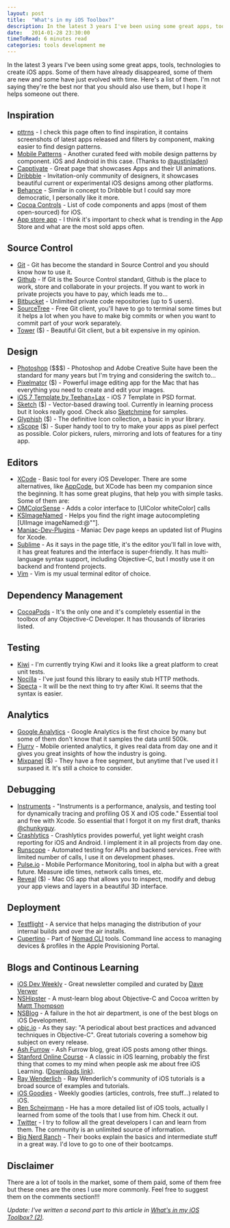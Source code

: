 ```yaml
---
layout: post
title:  "What's in my iOS Toolbox?"
description: In the latest 3 years I've been using some great apps, tools, technologies to create iOS apps. Some of them have already disappeared, some of them are new and some have just evolved with time. Here's a list of them. 
date:   2014-01-28 23:30:00
timeToRead: 6 minutes read
categories: tools development me
---
```


In the latest 3 years I've been using some great apps, tools, technologies to create iOS apps. Some of them have already disappeared, some of them are new and some have just evolved with time. Here's a list of them. I'm not saying they're the best nor that you should also use them, but I hope it helps someone out there. 

## Inspiration

- [pttrns][pttrns] - I check this page often to find inspiration, it contains screenshots of latest apps released and filters by component, making easier to find design patterns.
- [Mobile Patterns][mobilep] - Another curated feed with mobile design patterns by component. iOS and Android in this case. (Thanks to [@austinladen][austin])
- [Capptivate][capptivate] - Great page that showcases Apps and their UI animations. 
- [Dribbble][dribbble] - Invitation-only community of designers, it showcases beautiful current or experimental iOS designs among other platforms.
- [Behance][behance] - Similar in concept to Dribbble but I could say more democratic, I personally like it more.   
- [Cocoa Controls][cocoacontrols] - List of code components and apps (most of them open-sourced) for iOS. 
- [App store app][appstore] - I think it's important to check what is trending in the App Store and what are the most sold apps often.

## Source Control

- [Git][git] - Git has become the standard in Source Control and you should know how to use it.
- [Github][github] - If Git is the Source Control standard, Github is the place to work, store and collaborate in your projects. If you want to work in private projects you have to pay, which leads me to...
- [Bitbucket][bitbucket] - Unlimited private code repositories (up to 5 users). 
- [SourceTree][sourcetree] - Free Git client, you'll have to go to terminal some times but it helps a lot when you have to make big commits or when you want to commit part of your work separately.
- [Tower][tower] ($) - Beautiful Git client, but a bit expensive in my opinion. 

## Design

- [Photoshop][photoshop] ($$$) - Photoshop and Adobe Creative Suite have been the standard for many years but I'm trying and considering the switch to...
- [Pixelmator][pixel] ($) - Powerful image editing app for the Mac that has everything you need to create and edit your images.
- [iOS 7 Template by Teehan+Lax][teehan] - iOS 7 Template in PSD format. 
- [Sketch][sketch] ($) - Vector-based drawing tool. Currently in learning process but it looks really good. Check also [Sketchmine][sketchmine] for samples.
- [Glyphish][gly] ($) - The definitive Icon collection, a basic in your library.
- [xScope][xScope] ($) - Super handy tool to try to make your apps as pixel perfect as possible. Color pickers, rulers, mirroring and lots of features for a tiny app.


## Editors

- [XCode][xcode] - Basic tool for every iOS Developer. There are some alternatives, like [AppCode][appcode], but XCode has been my companion since the beginning. It has some great plugins, that help you with simple tasks. Some of them are: 
- [OMColorSense][colorsense] - Adds a color interface to [UIColor whiteColor] calls  
- [KSImageNamed][imagenamed] - Helps you find the right image autocompleting [UIImage imageNamed:@""]. 
- [Maniac-Dev-Plugins][plugins] - Maniac Dev page keeps an updated list of Plugins for Xcode.
- [Sublime][sublime] - As it says in the page title, it's the editor you'll fall in love with, it has great features and the interface is super-friendly. It has multi-language syntax support, including Objective-C, but I mostly use it on backend and frontend projects.
- [Vim][vim] - Vim is my usual terminal editor of choice. 

## Dependency Management

- [CocoaPods][cocoapods] - It's the only one and it's completely essential in the toolbox of any Objective-C Developer. It has thousands of libraries listed. 

## Testing 

- [Kiwi][kiwi] - I'm currently trying Kiwi and it looks like a great platform to creat unit tests. 
- [Nocilla][nocilla] - I've just found this library to easily stub HTTP methods.
- [Specta][specta] - It will be the next thing to try after Kiwi. It seems that the syntax is easier.

## Analytics

- [Google Analytics][ga] - Google Analytics is the first choice by many but some of them don't know that it samples the data until 500k. 
- [Flurry][flurry] - Mobile oriented analytics, it gives real data from day one and it gives you great insights of how the industry is going.
- [Mixpanel][mixpanel] ($) - They have a free segment, but anytime that I've used it I surpased it. It's still a choice to consider.


## Debugging

- [Instruments][instruments] - "Instruments is a performance, analysis, and testing tool for dynamically tracing and profiling OS X and iOS code." Essential tool and free with Xcode. So essential that I forgot it on my first draft, thanks [@chunkyguy][chunky].
- [Crashlytics][crash] - Crashlytics provides powerful, yet light weight crash reporting for iOS and Android. I implement it in all projects from day one.
- [Runscope][runscope] - Automated testing for APIs and backend services. Free with limited number of calls, I use it on development phases. 
- [Pulse.io][pulse] - Mobile Performance Monitoring, tool in alpha but with a great future. Measure idle times, network calls times, etc.
- [Reveal][reveal] ($) - Mac OS app that allows you to inspect, modify and debug your app views and layers in a beautiful 3D interface.

## Deployment

- [Testflight][testflight] - A service that helps managing the distribution of your internal builds and over the air installs.
- [Cupertino][cupertino] - Part of [Nomad CLI][nomad] tools. Command line access to managing devices & profiles in the Apple Provisioning Portal.  

## Blogs and Continous Learning

- [iOS Dev Weekly][iosdevweekly] - Great newsletter compiled and curated by [Dave Verwer][dave]
- [NSHipster][nshipster] - A must-learn blog about Objective-C and Cocoa written by [Mattt Thompson][mattt] 
- [NSBlog][mikeash] - A failure in the hot air department, is one of the best blogs on iOS Development.
- [objc.io][objcio] - As they say: "A periodical about best practices and advanced techniques in Objective-C". Great tutorials covering a somehow big subject on every release.
- [Ash Furrow][ash] - Ash Furrow blog, great iOS posts among other things.
- [Stanford Online Course][stanford] - A classic in iOS learning, probably the first thing that comes to my mind when people ask me about free iOS Learning. ([Downloads link][stanford2]).
- [Ray Wenderlich][ray] - Ray Wenderlich's community of iOS tutorials is a broad source of examples and tutorials.
- [iOS Goodies][iosgoodies] - Weekly goodies (articles, controls, free stuff...) related to iOS. 
- [Ben Scheirmann][Essential] - He has a more detailed list of iOS tools, actually I learned from some of the tools that I use from him. Check it out.
- [Twitter][twitter] - I try to follow all the great developers I can and learn from them. The community is an unlimited source of information.
- [Big Nerd Ranch][bnr] - Their books explain the basics and intermediate stuff in a great way. I'd love to go to one of their bootcamps.

## Disclaimer

There are a lot of tools in the market, some of them paid, some of them free but these ones are the ones I use more commonly. Feel free to suggest them on the comments section!!! 

*Update: I've written a second part to this article in [What's in my iOS Toolbox? (2)][toolbox].*

[toolbox]: http://edsancha.com/blog/2014/02/03/whats-in-my-iOS-toolbox-2.html

[pttrns]: http://pttrns.com
[mobilep]: http://www.mobile-patterns.com
[austin]: https://twitter.com/austinlouden
[capptivate]: http://capptivate.co
[dribbble]: http://dribbble.com/search?q=ios
[behance]: https://www.behance.net/
[cocoacontrols]:  http://cocoacontrols.com
[appstore]: http://www.apple.com/itunes/charts/free-apps/

[git]: http://gitscm.org
[github]: http://github.com
[bitbucket]: http://bitbucket.org 
[sourcetree]: http://www.sourcetreeapp.com
[tower]: http://www.git-tower.com

[photoshop]: http://www.adobe.com/photoshop
[pixel]: http://www.pixelmator.com
[teehan]: http://www.teehanlax.com/tools/ios7/
[sketch]: http://www.bohemiancoding.com/sketch 
[sketchmine]: http://sketchmine.co
[gly]: http://glyphish.com
[xscope]: http://xscopeapp.com

[xcode]: https://developer.apple.com/xcode/
[appcode]: http://jetbrains.com/objc
[colorsense]: https://github.com/omz/ColorSense-for-Xcode
[imagenamed]: https://github.com/ksuther/KSImageNamed-Xcode
[plugins]: http://maniacdev.com/xcode-plugins

[cocoapods]: http://cocoapods.org

[kiwi]: https://github.com/allending/Kiwi
[nocilla]: https://github.com/luisobo/Nocilla
[specta]: https://github.com/specta/specta

[sublime]: http://www.sublimetext.com
[vim]: http://www.vim.org

[ga]: http://www.google.com/analytics‎
[flurry]: http://www.flurry.com
[mixpanel]: http://www.mixpanel.com

[instruments]: https://developer.apple.com/library/mac/documentation/developertools/conceptual/InstrumentsUserGuide/Introduction/Introduction.html
[chunky]: https://twitter.com/chunkyguy
[crash]: http://crashlytics.com
[runscope]: http://www.runscope.com
[pulse]: http://pulse.io
[reveal]: http://revealapp.com

[testflight]: http://testflight.com/
[cupertino]: https://github.com/nomad/cupertino
[nomad]: http://nomad-cli.com

[iosdevweekly]: http://iosdevweekly.com
[dave]: https://twitter.com/daveverwer
[nshipster]: http://nshipster.com
[mattt]: http://mattt.me
[ash]: http://ashfurrow.com/blog/
[mikeash]: https://mikeash.com/pyblog/
[stanford]: http://online.stanford.edu/course/developing-ios7-apps-fall-2013
[stanford2]: http://www.stanford.edu/class/cs193p/cgi-bin/drupal/
[ray]: http://www.raywenderlich.com
[Essential]: http://benscheirman.com/2013/08/the-ios-developers-toolbelt/
[twitter]: http://twitter.com
[bnr]: http://bignerdranch.com/
[iosgoodies]: http://ios-goodies.tumblr.com 
[objcio]: http://objc.io/
